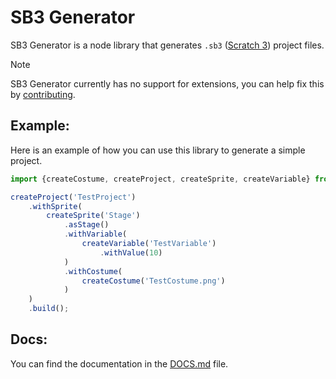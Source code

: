 # SB3 Generator
SB3 Generator is a node library that generates `.sb3` ([Scratch 3](https://scratch.mit.edu)) project files.

> [!Note]
> SB3 Generator currently has no support for extensions, you can help fix this by [contributing](CONTRIBUTING.md).

## Example:
Here is an example of how you can use this library to generate a simple project.
```js
import {createCostume, createProject, createSprite, createVariable} from './sb3Generator.ts';

createProject('TestProject')
    .withSprite(
        createSprite('Stage')
            .asStage()
            .withVariable(
                createVariable('TestVariable')
                    .withValue(10)
            )
            .withCostume(
                createCostume('TestCostume.png')
            )
    )
    .build();
```

## Docs:
You can find the documentation in the [DOCS.md](DOCS.md) file.
